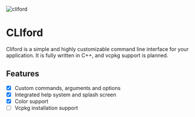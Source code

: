 ![cliford](https://user-images.githubusercontent.com/46868627/209482646-390a71de-9c05-46e0-b3f6-3e58abdd5694.png)

# CLIford

Cliford is a simple and highly customizable command line interface for your 
application. It is fully written in C++, and vcpkg support is planned.

## Features

- [x] Custom commands, arguments and options
- [x] Integrated help system and splash screen
- [x] Color support
- [ ] Vcpkg installation support
